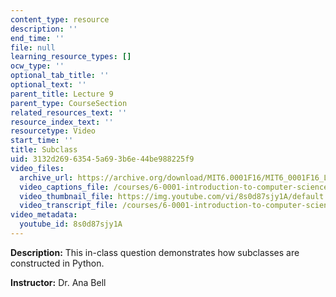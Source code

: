 ```yaml
---
content_type: resource
description: ''
end_time: ''
file: null
learning_resource_types: []
ocw_type: ''
optional_tab_title: ''
optional_text: ''
parent_title: Lecture 9
parent_type: CourseSection
related_resources_text: ''
resource_index_text: ''
resourcetype: Video
start_time: ''
title: Subclass
uid: 3132d269-6354-5a69-3b6e-44be988225f9
video_files:
  archive_url: https://archive.org/download/MIT6.0001F16/MIT6_0001F16_Lecture_09_exercise_02_300k.mp4
  video_captions_file: /courses/6-0001-introduction-to-computer-science-and-programming-in-python-fall-2016/f29d48e916eb5260aaf26746767ec457_8s0d87sjy1A.vtt
  video_thumbnail_file: https://img.youtube.com/vi/8s0d87sjy1A/default.jpg
  video_transcript_file: /courses/6-0001-introduction-to-computer-science-and-programming-in-python-fall-2016/dc8365c3d4a2d7c921adaae8b7fb9f19_8s0d87sjy1A.pdf
video_metadata:
  youtube_id: 8s0d87sjy1A
---
```


**Description:** This in-class question demonstrates how subclasses are constructed in Python.

**Instructor:** Dr. Ana Bell



